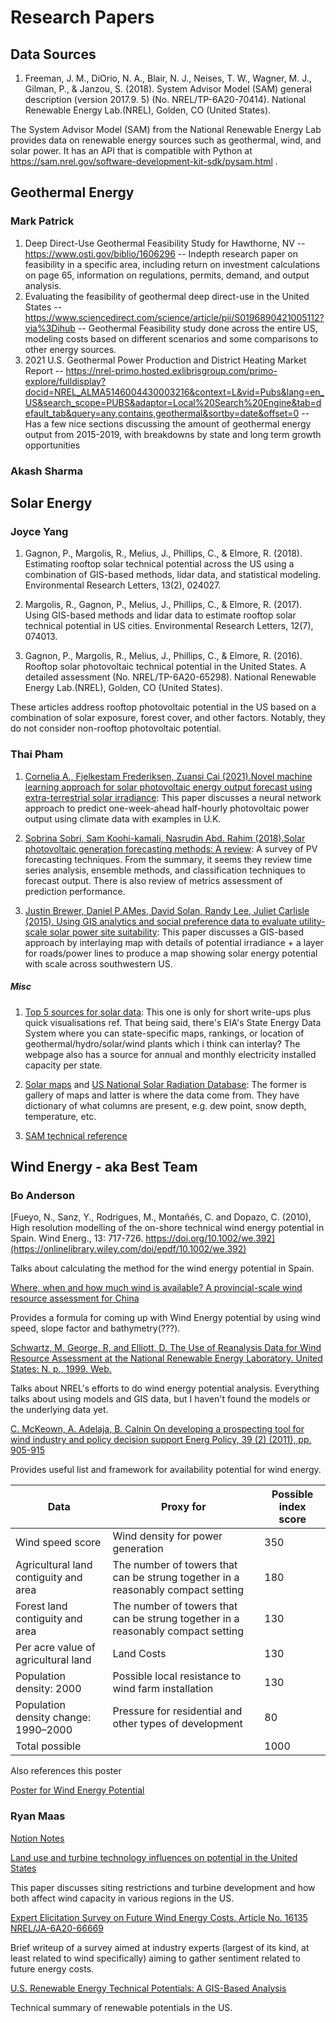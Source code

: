 # Research Papers

## Data Sources
1. Freeman, J. M., DiOrio, N. A., Blair, N. J., Neises, T. W., Wagner, M. J., Gilman, P., & Janzou, S. (2018). System Advisor Model (SAM) general description (version 2017.9. 5) (No. NREL/TP-6A20-70414). National Renewable Energy Lab.(NREL), Golden, CO (United States).

The System Advisor Model (SAM) from the National Renewable Energy Lab provides data on renewable energy sources such as geothermal, wind, and solar power. It has an API that is compatible with Python at https://sam.nrel.gov/software-development-kit-sdk/pysam.html . 


## Geothermal Energy

### Mark Patrick

   1. Deep Direct-Use Geothermal Feasibility Study for Hawthorne, NV
        -- https://www.osti.gov/biblio/1606296
        -- Indepth research paper on feasibility in a specific area, including return on investment calculations on page 65, information on regulations, permits, demand, and output analysis.
   2. Evaluating the feasibility of geothermal deep direct-use in the United States
        --https://www.sciencedirect.com/science/article/pii/S0196890421005112?via%3Dihub
        -- Geothermal Feasibility study done across the entire US, modeling costs based on different scenarios and some comparisons to other energy sources.
   3. 2021 U.S. Geothermal Power Production and District Heating Market Report
        -- https://nrel-primo.hosted.exlibrisgroup.com/primo-explore/fulldisplay?docid=NREL_ALMA5146004430003216&context=L&vid=Pubs&lang=en_US&search_scope=PUBS&adaptor=Local%20Search%20Engine&tab=default_tab&query=any,contains,geothermal&sortby=date&offset=0
        -- Has a few nice sections discussing the amount of geothermal energy output from 2015-2019, with breakdowns by state and long term growth opportunities

### Akash Sharma

## Solar Energy

### Joyce Yang

1. Gagnon, P., Margolis, R., Melius, J., Phillips, C., & Elmore, R. (2018). Estimating rooftop solar technical potential across the US using a combination of GIS-based methods, lidar data, and statistical modeling. Environmental Research Letters, 13(2), 024027.

2.  Margolis, R., Gagnon, P., Melius, J., Phillips, C., & Elmore, R. (2017).     Using GIS-based methods and lidar data to estimate rooftop solar technical potential in US cities. Environmental Research Letters, 12(7), 074013. 

3. Gagnon, P., Margolis, R., Melius, J., Phillips, C., & Elmore, R. (2016). Rooftop solar photovoltaic technical potential in the United States. A detailed assessment (No. NREL/TP-6A20-65298). National Renewable Energy Lab.(NREL), Golden, CO (United States).

These articles address rooftop photovoltaic potential in the US based on a combination of solar exposure, forest cover, and other factors. Notably, they do not consider non-rooftop photovoltaic potential. 

### Thai Pham
1. [Cornelia A., Fjelkestam Frederiksen, Zuansi Cai (2021).Novel machine learning approach for solar photovoltaic energy output forecast using extra-terrestrial solar irradiance](https://www.sciencedirect.com/science/article/abs/pii/S0306261921014276): This paper discusses a neural network approach to predict one-week-ahead half-hourly photovoltaic power output using climate data with examples in U.K. 

2. [Sobrina Sobri, Sam Koohi-kamali, Nasrudin Abd. Rahim (2018).Solar photovoltaic generation forecasting methods: A review](https://www.sciencedirect.com/science/article/abs/pii/S0196890417310622): A survey of PV forecasting techniques. From the summary, it seems they review time series analysis, ensemble methods, and classification techniques to forecast output. There is also review of metrics assessment of prediction performance.

3. [Justin Brewer, Daniel P.AMes, David Solan, Randy Lee, Juliet Carlisle (2015). Using GIS analytics and social preference data to evaluate utility-scale solar power site suitability](https://www.sciencedirect.com/science/article/abs/pii/S0960148115002979): This paper discusses a GIS-based approach by interlaying map with details of potential irradiance + a layer for roads/power lines to produce a map showing solar energy potential with scale across southwestern US.


##### Misc
1. [Top 5 sources for solar data](https://www.nrel.gov/state-local-tribal/blog/posts/top-five-sources-for-solar-data-available-at-eia.html): This one is only for short write-ups plus quick visualisations ref. That being said, there's EIA's State Energy Data System where you can state-specific maps, rankings, or location of geothermal/hydro/solar/wind plants which i think can interlay? The webpage also has a source for annual and monthly electricity installed capacity per state.

2. [Solar maps](https://www.nrel.gov/gis/solar-resource-maps.html) and [US National Solar Radiation Database](https://nsrdb.nrel.gov/about/u-s-data.html): The former is gallery of maps and latter is where the data come from. They have dictionary of what columns are present, e.g. dew point, snow depth, temperature, etc.

3. [SAM technical reference](https://www.nrel.gov/docs/fy18osti/67399.pdf)

## Wind Energy - aka Best Team

### Bo Anderson


[Fueyo, N., Sanz, Y., Rodrigues, M., Montañés, C. and Dopazo, C. (2010), High resolution modelling of the on-shore technical wind energy potential in Spain. Wind Energ., 13: 717-726. https://doi.org/10.1002/we.392](https://onlinelibrary.wiley.com/doi/epdf/10.1002/we.392)

Talks about calculating the method for the wind energy potential in Spain.

[Where, when and how much wind is available? A provincial-scale wind resource assessment for China](https://www.sciencedirect.com/science/article/pii/S0301421514004078)

Provides a formula for coming up with Wind Energy potential by using wind speed, slope factor and bathymetry(???).

[Schwartz, M, George, R, and Elliott, D. The Use of Reanalysis Data for Wind Resource Assessment at the National Renewable Energy Laboratory. United States: N. p., 1999. Web.](https://www.osti.gov/servlets/purl/7074)

Talks about NREL's efforts to do wind energy potential analysis. Everything talks about using models and GIS data, but I haven't found the models or the underlying data yet.

[C. McKeown, A. Adelaja, B. Calnin
On developing a prospecting tool for wind industry and policy decision support
Energ Policy, 39 (2) (2011), pp. 905-915](https://www.sciencedirect.com/science/article/pii/S0301421510008396#bib9)

Provides useful list and framework for availability potential for wind energy.

|Data | Proxy for | Possible index score |
|---|---|---|
|Wind speed score | Wind density for power generation | 350 |
|Agricultural land contiguity and area | The number of towers that can be strung together in a reasonably compact setting | 180 |
|Forest land contiguity and area | The number of towers that can be strung together in a reasonably compact setting | 130 |
|Per acre value of agricultural land | Land Costs | 130 |
|Population density: 2000 | Possible local resistance to wind farm installation | 130 |
|Population density change: 1990–2000 | Pressure for residential and other types of development | 80 |
|Total possible | | 1000 |

Also references this poster

[Poster for Wind Energy Potential](https://www.nrel.gov/docs/fy10osti/48036.pdf)

### Ryan Maas

[Notion Notes](https://ryanhmaas.notion.site/GA-Tech-CS6242-Paper-Notes-4d471dde115349909334f390bd5007c9)

[Land use and turbine technology influences on potential in the United States](https://www.sciencedirect.com/science/article/abs/pii/S0360544221002930)

This paper discusses siting restrictions and turbine development and how both affect wind capacity in various regions in the US.

[Expert Elicitation Survey on Future Wind Energy Costs. Article No. 16135 NREL/JA-6A20-66669](https://www.nature.com/articles/nenergy2016135)

Brief writeup of a survey aimed at industry experts (largest of its kind, at least related to wind specifically) aiming to gather sentiment related to future energy costs.

[U.S. Renewable Energy Technical Potentials: A GIS-Based Analysis](https://www.nrel.gov/docs/fy12osti/51946.pdf)

Technical summary of renewable potentials in the US.
